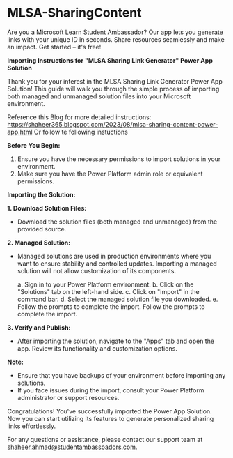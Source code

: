 # MLSA-SharingContent
Are you a Microsoft Learn Student Ambassador? Our app lets you generate links with your unique ID in seconds. Share resources seamlessly and make an impact. Get started – it's free!

**Importing Instructions for "MLSA Sharing Link Generator" Power App Solution**

  Thank you for your interest in the MLSA Sharing Link Generator Power App Solution! This guide will walk you through the simple process of importing both managed and unmanaged solution files into your Microsoft environment.

Reference this Blog for more detailed instructions: https://shaheer365.blogspot.com/2023/08/mlsa-sharing-content-power-app.html
Or follow te following instuctions

**Before You Begin:**
1. Ensure you have the necessary permissions to import solutions in your environment.
2. Make sure you have the Power Platform admin role or equivalent permissions.

**Importing the Solution:**

**1. Download Solution Files:**
- Download the solution files (both managed and unmanaged) from the provided source.

**2. Managed Solution:**
- Managed solutions are used in production environments where you want to ensure stability and controlled updates. Importing a managed solution will not allow customization of its components.

    a. Sign in to your Power Platform environment.
    b. Click on the "Solutions" tab on the left-hand side.
    c. Click on "Import" in the command bar.
    d. Select the managed solution file you downloaded.
    e. Follow the prompts to complete the import.
Follow the prompts to complete the import.

**3. Verify and Publish:**
- After importing the solution, navigate to the "Apps" tab and open the app. Review its functionality and customization options.

**Note:**
- Ensure that you have backups of your environment before importing any solutions.
- If you face issues during the import, consult your Power Platform administrator or support resources.

Congratulations! You've successfully imported the Power App Solution. Now you can start utilizing its features to generate personalized sharing links effortlessly.

For any questions or assistance, please contact our support team at shaheer.ahmad@studentambassoadors.com.

